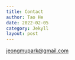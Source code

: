 ```yaml
---
title: Contact
author: Tao He
date: 2022-02-05
category: Jekyll
layout: post
---
```


jeongmupark@gmail.com
